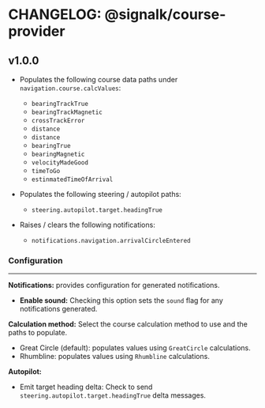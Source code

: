 # CHANGELOG: @signalk/course-provider

## v1.0.0

- Populates the following course data paths under `navigation.course.calcValues`:

    - `bearingTrackTrue`
    - `bearingTrackMagnetic`
    - `crossTrackError`
    - `distance`
    - `distance`
    - `bearingTrue`
    - `bearingMagnetic`
    - `velocityMadeGood`
    - `timeToGo`
    - `estinmatedTimeOfArrival`

- Populates the following steering / autopilot paths:
    - `steering.autopilot.target.headingTrue`

- Raises / clears the following notifications:
    - `notifications.navigation.arrivalCircleEntered`


### Configuration
---
**Notifications:** provides configuration for generated notifications.

- **Enable sound:** Checking this option sets the `sound` flag for any notifications generated.

**Calculation method:** Select the course calculation method to use and the paths to populate.

- Great Circle (default): populates values using `GreatCircle` calculations.
- Rhumbline: populates values using `Rhumbline` calculations.

**Autopilot:**
- Emit target heading delta: Check to send `steering.autopilot.target.headingTrue` delta messages.
